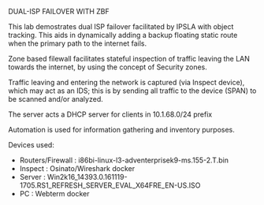 DUAL-ISP FAILOVER WITH ZBF

This lab demostrates dual ISP failover facilitated by IPSLA with object tracking.
This aids in dynamically adding a backup floating static route when the primary path to the internet fails.

Zone based filewall facilitates stateful inspection of traffic leaving the LAN towards the internet, by using 
the concept of Security zones.

Traffic leaving and entering the network is captured (via Inspect device), which may act as an IDS; this is by
sending all traffic to the device (SPAN) to be scanned and/or analyzed.

The server acts a DHCP server for clients in 10.1.68.0/24 prefix

Automation is used for information gathering and inventory purposes.

Devices used:

  -  Routers/Firewall : i86bi-linux-l3-adventerprisek9-ms.155-2.T.bin
  -  Inspect : Osinato/Wireshark docker
  -  Server : Win2k16_14393.0.161119-1705.RS1_REFRESH_SERVER_EVAL_X64FRE_EN-US.ISO
  -  PC : Webterm docker



